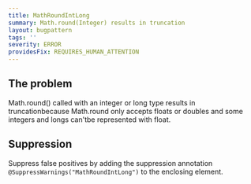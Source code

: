 ```yaml
---
title: MathRoundIntLong
summary: Math.round(Integer) results in truncation
layout: bugpattern
tags: ''
severity: ERROR
providesFix: REQUIRES_HUMAN_ATTENTION
---
```


<!--
*** AUTO-GENERATED, DO NOT MODIFY ***
To make changes, edit the @BugPattern annotation or the explanation in docs/bugpattern.
-->

## The problem
Math.round() called with an integer or long type results in truncationbecause Math.round only accepts floats or doubles and some integers and longs can'tbe represented with float.

## Suppression
Suppress false positives by adding the suppression annotation `@SuppressWarnings("MathRoundIntLong")` to the enclosing element.
